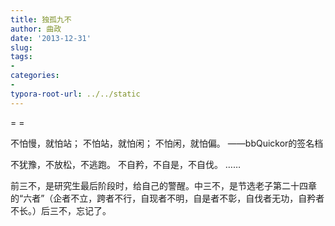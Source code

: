 ```yaml
---
title: 独孤九不
author: 曲政
date: '2013-12-31'
slug: 
tags:
- 
categories:
- 
typora-root-url: ../../static
---
```


=  =

不怕慢，就怕站；
不怕站，就怕闲；
不怕闲，就怕偏。
——bbQuickor的签名档

不犹豫，不放松，不逃跑。
不自矜，不自是，不自伐。
……

前三不，是研究生最后阶段时，给自己的警醒。中三不，是节选老子第二十四章的“六者”（企者不立，跨者不行，自现者不明，自是者不彰，自伐者无功，自矜者不长。）后三不，忘记了。
